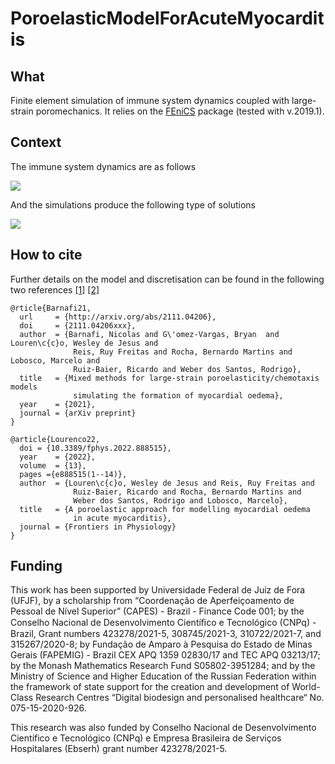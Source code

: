 # PoroelasticModelForAcuteMyocarditis

## What
Finite element simulation of immune system dynamics coupled with large-strain poromechanics. It relies on the [FEniCS](https://fenicsproject.org) package (tested with v.2019.1).

## Context 
The immune system dynamics are as follows 

![](https://github.com/ruizbaier/PoroelasticModelForAcuteMyocarditis/blob/main/scheme.png)

And the simulations produce the following type of solutions 

![](https://github.com/ruizbaier/PoroelasticModelForAcuteMyocarditis/blob/main/snapshots.png)


## How to cite
Further details on the model and discretisation can be found in the following two references [[1]](http://arxiv.org/abs/2111.04206) [[2]](https://www.frontiersin.org/articles/10.3389/fphys.2022.888515)
```
@rticle{Barnafi21,
  url     = {http://arxiv.org/abs/2111.04206},
  doi     = {2111.04206xxx},
  author  = {Barnafi, Nicolas and G\'omez-Vargas, Bryan  and Louren\c{c}o, Wesley de Jesus and 
              Reis, Ruy Freitas and Rocha, Bernardo Martins and Lobosco, Marcelo and 
              Ruiz-Baier, Ricardo and Weber dos Santos, Rodrigo},
  title   = {Mixed methods for large-strain poroelasticity/chemotaxis models 
              simulating the formation of myocardial oedema},
  year    = {2021},
  journal = {arXiv preprint}
}

@article{Lourenco22,
  doi = {10.3389/fphys.2022.888515},
  year    = {2022},
  volume  = {13}, 
  pages ={e888515(1--14)},
  author  = {Louren\c{c}o, Wesley de Jesus and Reis, Ruy Freitas and 
              Ruiz-Baier, Ricardo and Rocha, Bernardo Martins and 
              Weber dos Santos, Rodrigo and Lobosco, Marcelo},
  title   = {A poroelastic approach for modelling myocardial oedema 
              in acute myocarditis},
  journal = {Frontiers in Physiology}
}
```

## Funding

This work has been supported by Universidade Federal de Juiz de Fora (UFJF), by a scholarship from “Coordenação de Aperfeiçoamento de Pessoal de Nível Superior” (CAPES) - Brazil - Finance Code 001; by the Conselho Nacional de Desenvolvimento Cientíﬁco e Tecnológico (CNPq) - Brazil, Grant numbers 423278/2021-5, 308745/2021-3, 310722/2021-7, and 315267/2020-8; by Fundação de Amparo à Pesquisa do Estado de Minas Gerais (FAPEMIG) - Brazil CEX APQ 1359
02830/17 and TEC APQ 03213/17; by the Monash Mathematics Research Fund S05802-3951284; and by the Ministry of Science and Higher Education of the Russian Federation within the framework of state support for the creation and development of World-Class Research Centres “Digital biodesign and personalised healthcare“ No. 075-15-2020-926.

This research was also funded by Conselho Nacional de Desenvolvimento Científico e Tecnológico (CNPq) e Empresa Brasileira de Serviços Hospitalares (Ebserh) grant number 423278/2021-5.

